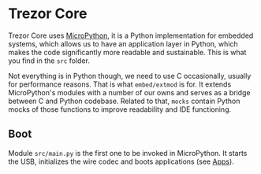 # Trezor Core

Trezor Core uses [MicroPython](https://github.com/micropython/micropython), it is a Python implementation for embedded systems, which allows us to have an application layer in Python, which makes the code significantly more readable and sustainable. This is what you find in the `src` folder.

Not everything is in Python though, we need to use C occasionally, usually for performance reasons. That is what `embed/extmod` is for. It extends MicroPython's modules with a number of our owns and serves as a bridge between C and Python codebase. Related to that, `mocks` contain Python mocks of those functions to improve readability and IDE functioning.

## Boot

Module `src/main.py` is the first one to be invoked in MicroPython. It starts the USB, initializes the wire codec and boots applications (see [Apps](apps.md)).
